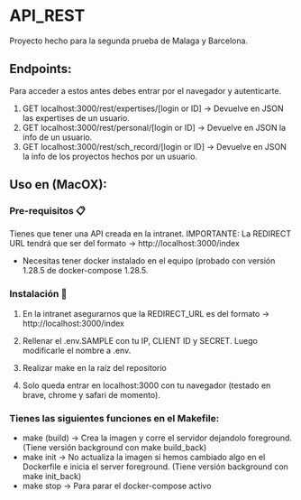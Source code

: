 # API_REST

Proyecto hecho para la segunda prueba de Malaga y Barcelona.

## Endpoints:
Para acceder a estos antes debes entrar por el navegador y autenticarte.
1. GET localhost:3000/rest/expertises/[login or ID] -> Devuelve en JSON las expertises de un usuario.
2. GET localhost:3000/rest/personal/[login or ID] -> Devuelve en JSON la info de un usuario.
3. GET localhost:3000/rest/sch_record/[login or ID] -> Devuelve en JSON la info de los proyectos hechos por un usuario.

## Uso en (MacOX):

### Pre-requisitos 📋
Tienes que tener una API creada en la intranet.
IMPORTANTE: La REDIRECT URL tendrá que ser del formato -> http://localhost:3000/index
- Necesitas tener docker instalado en el equipo (probado con versión 1.28.5 de docker-compose 1.28.5.

### Instalación 🔧
1. En la intranet asegurarnos que la REDIRECT_URL es del formato -> http://localhost:3000/index

2. Rellenar el .env.SAMPLE con tu IP, CLIENT ID y SECRET. Luego modificarle el nombre a .env.

3. Realizar make en la raíz del repositorio

4. Solo queda entrar en localhost:3000 con tu navegador (testado en brave, chrome y safari de momento).

### Tienes las siguientes funciones en el Makefile:
- make (build) -> Crea la imagen y corre el servidor dejandolo foreground. (Tiene versión background con make build_back)
- make init -> No actualiza la imagen si hemos cambiado algo en el Dockerfile e inicia el server foreground. (Tiene versión background con make init_back)
- make stop -> Para parar el docker-compose activo
